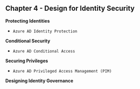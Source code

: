 ## Chapter 4 - Design for Identity Security

**Protecting Identities**
  - `Azure AD Identity Protection`

**Conditional Security**
  - `Azure AD Conditional Access`

**Securing Privileges**
  - `Azure AD Privileged Access Management (PIM)`

**Designing Identity Governance**




